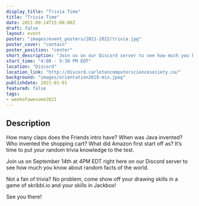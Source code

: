 ```yaml
---
display_title: "Trivia Time"
title: "Trivia Time"
date: 2021-09-14T15:00:00Z
draft: false
layout: event
poster: "images/event_posters/2021-2022/trivia.jpg"
poster_cover: "contain"
poster_position: "center"
short_description: "Join us on our Discord server to see how much you know about random facts."
start_time: "4:00 - 5:30 PM EDT"
location: "Discord"
location_link: "http://discord.carletoncomputersciencesociety.ca/"
background: "images/orientation2018-min.jpeg"
publishdate: 2021-01-01
featured: false
tags:
- weekofawesome2021
---
```


## Description

How many claps does the Friends intro have? When was Java invented? Who invented the shopping cart? What did Amazon first start off as? It’s time to put your random trivia knowledge to the test.

Join us on September 14th at 4PM EDT right here on our Discord server to see how much you know about random facts of the world.

Not a fan of trivia? No problem, come show off your drawing skills in a game of skribbl.io and your skills in Jackbox!

See you there!